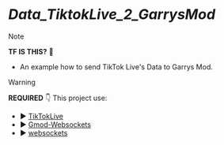 # **_Data_TiktokLive_2_GarrysMod_**
> [!NOTE]
> **TF IS THIS?** 🤔
> - An example how to send TikTok Live's Data to Garrys Mod.

> [!WARNING]
> **REQUIRED** 👇 This project use:
> - :arrow_forward: [TikTokLive](https://github.com/isaackogan/TikTokLive)
> - :arrow_forward: [Gmod-Websockets](https://github.com/HunterNL/Gmod-Websockets)
> - :arrow_forward: [websockets](https://developer.mozilla.org/en-US/docs/Web/API/WebSockets_API)


